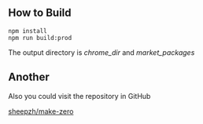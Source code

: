 ## How to Build

```shell
npm install
npm run build:prod
```

The output directory is _chrome_dir_ and _market_packages_

## Another

Also you could visit the repository in GitHub

[sheepzh/make-zero](https://github.com/sheepzh/make-zero)
